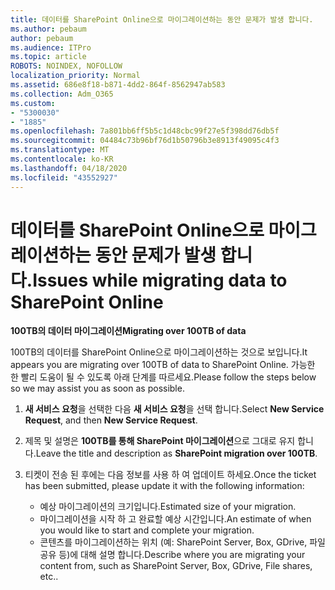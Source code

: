 ```yaml
---
title: 데이터를 SharePoint Online으로 마이그레이션하는 동안 문제가 발생 합니다.
ms.author: pebaum
author: pebaum
ms.audience: ITPro
ms.topic: article
ROBOTS: NOINDEX, NOFOLLOW
localization_priority: Normal
ms.assetid: 686e8f18-b871-4dd2-864f-8562947ab583
ms.collection: Adm_O365
ms.custom:
- "5300030"
- "1885"
ms.openlocfilehash: 7a801bb6ff5b5c1d48cbc99f27e5f398dd76db5f
ms.sourcegitcommit: 04484c73b96bf76d1b50796b3e8913f49095c4f3
ms.translationtype: MT
ms.contentlocale: ko-KR
ms.lasthandoff: 04/18/2020
ms.locfileid: "43552927"
---
```

# <a name="issues-while-migrating-data-to-sharepoint-online"></a><span data-ttu-id="22abf-102">데이터를 SharePoint Online으로 마이그레이션하는 동안 문제가 발생 합니다.</span><span class="sxs-lookup"><span data-stu-id="22abf-102">Issues while migrating data to SharePoint Online</span></span>

<span data-ttu-id="22abf-103">**100TB의 데이터 마이그레이션**</span><span class="sxs-lookup"><span data-stu-id="22abf-103">**Migrating over 100TB of data**</span></span>

<span data-ttu-id="22abf-104">100TB의 데이터를 SharePoint Online으로 마이그레이션하는 것으로 보입니다.</span><span class="sxs-lookup"><span data-stu-id="22abf-104">It appears you are migrating over 100TB of data to SharePoint Online.</span></span> <span data-ttu-id="22abf-105">가능한 한 빨리 도움이 될 수 있도록 아래 단계를 따르세요.</span><span class="sxs-lookup"><span data-stu-id="22abf-105">Please follow the steps below so we may assist you as soon as possible.</span></span> 

1. <span data-ttu-id="22abf-106">**새 서비스 요청**을 선택한 다음 **새 서비스 요청**을 선택 합니다.</span><span class="sxs-lookup"><span data-stu-id="22abf-106">Select **New Service Request**, and then **New Service Request**.</span></span> 
2. <span data-ttu-id="22abf-107">제목 및 설명은 **100TB를 통해 SharePoint 마이그레이션**으로 그대로 유지 합니다.</span><span class="sxs-lookup"><span data-stu-id="22abf-107">Leave the title and description as **SharePoint migration over 100TB**.</span></span>
3. <span data-ttu-id="22abf-108">티켓이 전송 된 후에는 다음 정보를 사용 하 여 업데이트 하세요.</span><span class="sxs-lookup"><span data-stu-id="22abf-108">Once the ticket has been submitted, please update it with the following information:</span></span> 

    - <span data-ttu-id="22abf-109">예상 마이그레이션의 크기입니다.</span><span class="sxs-lookup"><span data-stu-id="22abf-109">Estimated size of your migration.</span></span>
    - <span data-ttu-id="22abf-110">마이그레이션을 시작 하 고 완료할 예상 시간입니다.</span><span class="sxs-lookup"><span data-stu-id="22abf-110">An estimate of when you would like to start and complete your migration.</span></span>
    - <span data-ttu-id="22abf-111">콘텐츠를 마이그레이션하는 위치 (예: SharePoint Server, Box, GDrive, 파일 공유 등)에 대해 설명 합니다.</span><span class="sxs-lookup"><span data-stu-id="22abf-111">Describe where you are migrating your content from, such as SharePoint Server, Box, GDrive, File shares, etc..</span></span>
